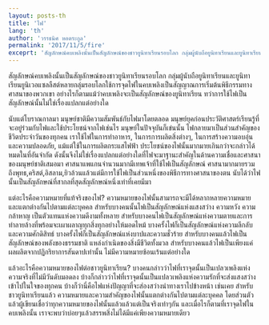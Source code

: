 ```yaml
---
layout: posts-th
title: 'ไฟ'
lang: 'th'
author: 'วรรธนิศ หอตระกูล'
permalink: '2017/11/5/fire'
exceprt: 'สัญลักษณ์คบเพลิงนั้นเป็นสัญลักษณ์ของชาวยูนิทาเรียนรอบโลก กลุ่มผู้นับถือยูนิทาเรียนและยูนิทาเรียนยูนิเวอแซลลืสต์หลายกลุ่มรอบโลกใช้การจุดไฟในคบเพลิงเป็นสัญญาณการเริ่มต้นพิธีกรรมทางศาสนาของพวกเขา'
---
```


สัญลักษณ์คบเพลิงนั้นเป็นสัญลักษณ์ของชาวยูนิทาเรียนรอบโลก กลุ่มผู้นับถือยูนิทาเรียนและยูนิทาเรียนยูนิเวอแซลลืสต์หลายกลุ่มรอบโลกใช้การจุดไฟในคบเพลิงเป็นสัญญาณการเริ่มต้นพิธีกรรมทางศาสนาของพวกเขา อย่างไรก็ตามแม้ว่าคบเพลิงจะเป็นสัญลักษณ์ของยูนิทาเรียน ทว่าการใช้ไฟเป็นสัญลักษณ์นั้นไม่ใช่เรื่องแปลกแต่อย่างใด

นับแต่โบราณกาลมา มนุษย์ชาติมีความสัมพันธ์กับไฟมาโดยตลอด มนุษย์ยุคก่อนประวัติศาสตร์เรียนรู้ที่จะอยู่ร่วมกับไฟและใช้ประโยชน์จากไฟเช่นไร มนุษย์ในปัจจุบันก็เข่นนั้น ไฟกลายมาเป็นส่วนสำคัญของชีวิตประจำวันของทุกคน เราใช้ไฟในการทำอาหาร, ในการการผลิตสิ่งต่างๆ, ในการสร้างความอบอุ่นและความปลอดภัย, แม้แต่ใช้ในการผลิตกระแสไฟฟ้า ประโยชน์ของไฟนั้นมากมายเกินกว่าจะกล่าวได้หมดในที่อันจำกัด ดังนั้นจึงไม่ใช่เรื่องแปลกแต่อย่างใดที่ไฟจะมาฐานะสำคัญในด้านความเชื่อและศาสนาของมนุษย์ชาติเสมอมา ศาสนาแพแกนจำนวนมากมีเทพเจ้าที่ใช้ไฟเป็นสัญลักษณ์ ศาสนามากมายรวมถึงพุทธ,คริสต์,อิสลาม,ยิวล้วนแล้วแต่มีการใช้ไฟเป็นส่วนหนึ่งของพิธีการทางศาสนาของตน นับได้ว่าไฟนั้นเป็นสัญลักษณ์ที่สากลที่สุดสัญลักษณ์หนึ่งเท่าที่เคยมีมา

แต่อะไรคือความหมายที่แท้จริงของไฟ? ความหมายของไฟนั้นสามารถจะมีได้หลากหลายความหมายและแตกต่างกันไปตามแต่ละบุคคล สำหรับบางคนนั้นไฟเป็นสัญลักษณ์แห่งแสงสว่าง ความหวัง ความกล้าหาญ เป็นตัวแทนแห่งความดีงามทั้งหลาย สำหรับบางคนไฟเป็นสัญลักษณ์แห่งความตายและการทำลายล้างที่พร้อมจะเผาผลาญทุกสิ่งทุกอย่างให้มอดไหม้ บางครั้งไฟก็เป็นสัญลักษณ์แห่งความลีกลับและความศักดิสิทธ์ บางครั้งไฟก็เป็นสัญลักษณ์แห่งบาปและความชั่วร้าย สำหรับบางคนแล้วไฟเป็นสัญลักษณ์ของพลังของธรรมชาติ แหล่งกำเนิดของสิ่งมีชีวิตทั้งมวล สำหรับบางคนแล้วไฟเป็นเพียงแค่ผลผลิตจากปฏิกริยาการสันดาปเท่านั้น ไม่มีความหมายซ้อนเร้นแต่อย่างใด

แล้วอะไรคือความหมายของไฟต่อชาวยูนิทาเรียน? บางคนกล่าวว่าไฟที่เราจุดนั้นเป็นเปลวเพลิงแห่งความจริงที่ไม่มีวันดับมอดลง บ้างก็กล่าวว่าไฟที่เราจุดนั้นเป็นแปลวเพลิงแห่งความรักที่จะส่งแสงสว่างเข้าไปในใจของทุกคน บ้างก็ว่านี่คือไฟแห่งปัญญาที่จะส่องสว่างนำทางเราไปข้างหน้า เช่นเคย สำหรับชาวยูนิทาเรียนแล้ว ความหมายและความสำคัญของไฟนั้นแตกต่างกันไปตามแต่ละบุคคล โดยส่วนตัวแล้วผู้เขียนเชื่อว่าทุกความหมายของไฟนั้นแล้วแล้วแต่เป็นจริงเท่าๆกัน และเมื่อไรก็ตามที่เราจุดไฟในคบเพลิงนั้น เราจะพบว่าบ่อยๆแล้วสรรพสิ่งไม่ได้มีแค่เพียงความหมายเดียว
